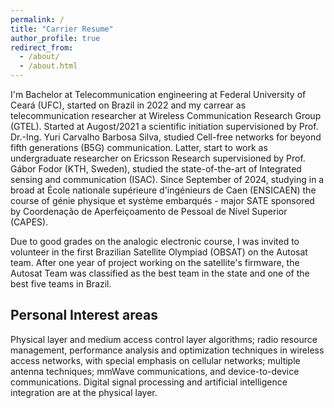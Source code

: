 ```yaml
---
permalink: /
title: "Carrier Resume"
author_profile: true
redirect_from: 
  - /about/
  - /about.html
---
```


I'm Bachelor at Telecommunication engineering at Federal University of Ceará (UFC), started on Brazil in 2022 and my carrear as telecommunication researcher at Wireless Communication Research Group (GTEL). Started at Augost/2021 a scientific initiation supervisioned by Prof. Dr.-Ing. Yuri Carvalho Barbosa Silva, studied Cell-free networks for beyond fifth generations (B5G) communication. Latter, start to work as undergraduate researcher on Ericsson Research supervisioned by Prof. Gábor Fodor (KTH, Sweden), studied the state-of-the-art of Integrated sensing and communication (ISAC). Since September of 2024, studying in a broad at École nationale supérieure d'ingénieurs de Caen (ENSICAEN) the course of génie physique et système embarqués - major SATE sponsored by Coordenação de Aperfeiçoamento de Pessoal de Nível Superior (CAPES).

Due to good grades on the analogic electronic course, I was invited to volunteer in the first Brazilian Satellite Olympiad (OBSAT) on the Autosat team. After one year of project working on the satellite's firmware, the Autosat Team was classified as the best team in the state and one of the best five teams in Brazil.

Personal Interest areas
------
Physical layer and medium access control layer algorithms; radio resource management, performance analysis and optimization techniques in wireless access networks, with special emphasis on cellular networks; multiple antenna techniques; mmWave communications, and device-to-device communications. Digital signal processing and artificial intelligence integration are at the physical layer.
